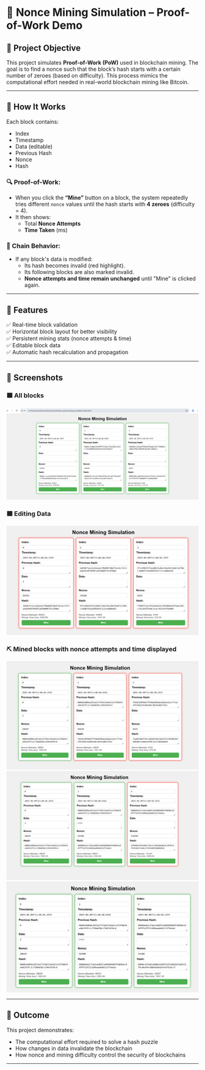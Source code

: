 # 🔢 Nonce Mining Simulation – Proof-of-Work Demo

## 📘 Project Objective

This project simulates **Proof-of-Work (PoW)** used in blockchain mining. The goal is to find a nonce such that the block’s hash starts with a certain number of zeroes (based on difficulty). This process mimics the computational effort needed in real-world blockchain mining like Bitcoin.

---

## 🧩 How It Works

Each block contains:

- Index
- Timestamp
- Data (editable)
- Previous Hash
- Nonce
- Hash

### 🔍 Proof-of-Work:

- When you click the **“Mine”** button on a block, the system repeatedly tries different `nonce` values until the hash starts with **4 zeroes** (difficulty = 4).
- It then shows:
  - Total **Nonce Attempts**
  - **Time Taken** (ms)

### 🔄 Chain Behavior:

- If any block's data is modified:
  - Its hash becomes invalid (red highlight).
  - Its following blocks are also marked invalid.
  - **Nonce attempts and time remain unchanged** until "Mine" is clicked again.

---

## 🧪 Features

✅ Real-time block validation  
✅ Horizontal block layout for better visibility  
✅ Persistent mining stats (nonce attempts & time)  
✅ Editable block data  
✅ Automatic hash recalculation and propagation

---

## 📸 Screenshots

### 🟩 All blocks

![Blocks](screenshots/n-1.png)

### 🟥 Editing Data

![Invalid Blocks](screenshots/n-2.png)

### ⛏️ Mined blocks with nonce attempts and time displayed

![Mined Block-0](screenshots/n-3.png)
![Mined Block-1](screenshots/n-4.png)
![Mined Block-2](screenshots/n-5.png)

---

## 🎯 Outcome

This project demonstrates:

- The computational effort required to solve a hash puzzle
- How changes in data invalidate the blockchain
- How nonce and mining difficulty control the security of blockchains

---
